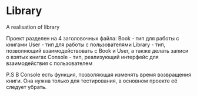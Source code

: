 # Library
A realisation of library

Проект разделен на 4 заголовочных файла:
Book - тип для работы с книгами
User - тип для работы с пользователями
Library - тип, позволяющий взаимодействовать с Book и User, а также делать записи о взятых книгах
Console - тип, реализующий интерфейс для взаимодействия с пользователем

P.S
В Console есть функция, позволяющая изменять время возвращения книги. Она нужна только для тестирования, в основном проекте её следует убрать.
